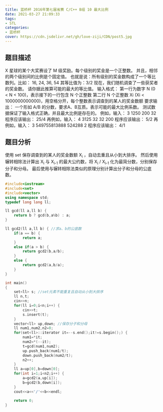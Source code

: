 ```yaml
---
title: 蓝桥杯 2016年第七届省赛 C/C++ B组 10 最大比例
date: 2021-03-27 21:09:33
tags:
- STL
categories:
- 蓝桥杯
cover: https://cdn.jsdelivr.net/gh/love-ziji/CDN/post5.jpg
---
```


## 题目描述

X 星球的某个大奖赛设了 M 级奖励。每个级别的奖金是一个正整数。
并且，相邻的两个级别间的比例是个固定值。
也就是说：所有级别的奖金数构成了一个等比数列。比如：
16, 24, 36, 54
其等比值为：3/2
现在，我们随机调查了一些获奖者的奖金数。
请你据此推算可能的最大的等比值。
输入格式：
第一行为数字 N (0 < N < 100)，表示接下的一行包含 N 个正整数
第二行 N 个正整数 Xi (Xi < 1000000000000)，用空格分开，每个整数表示调查到的某人的奖金数额
要求输出：
一个形如 A/B 的分数，要求A、B互质。表示可能的最大比例系数。
测试数据保证了输入格式正确，并且最大比例是存在的。
例如，输入：
3
1250 200 32
程序应该输出：
25/4
再例如，输入：
4
3125 32 32 200
程序应该输出：
5/2
再例如，输入：
3
549755813888 524288 2
程序应该输出：
4/1

## 题目分析

使用 set 保存调查到的某人的奖金数额 X<sub>i</sub> ，自动去重且从小到大排序。
然后使用辗转相除法计算出 X<sub>i</sub> 与 X<sub>i-1</sub> 的最大公约数，将 X<sub>i</sub> / X<sub>i-1</sub> 化为最简分数，分别保存分子和分母。
最后使用与辗转相除法类似的原理分别计算出分子和分母的公底数。

```c++
#include<iostream>
#include<set>
#include<vector>
using namespace std;
typedef long long ll;

ll gcd(ll a,ll b) {
	return b ? gcd(b,a%b) : a;
}

ll gcd2(ll a,ll b) { //求a、b的公底数
	if(a == b) {
		return a;
	}
	else if(a > b) {
		return gcd2(b,a/b);
	}
	else {
		return gcd2(a,b/a);
	}
}

int main()
{
	set<ll> s; //set元素不能重复且自动从小到大排序
	ll n,t;
	cin>>n;
	for(ll i=0;i<n;i++) {
		cin>>t;
		s.insert(t);
	}
	vector<ll> up,down; //保存分子和分母 
	ll num1,num2,n2=0;
	for(set<ll>::iterator it=--s.end();it!=s.begin();) {
		num1=*it;
		num2=*(--it);
		t=gcd(num1,num2);
		up.push_back(num1/t);
		down.push_back(num2/t);
		n2++;
	}
	ll a=up[0],b=down[0];
	for(int i=1;i<n2;i++) {
		a=gcd2(a,up[i]);
		b=gcd2(b,down[i]);
	}
	cout<<a<<'/'<<b<<endl;
	
	return 0;
}
```

